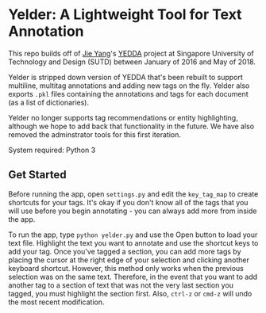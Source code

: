 # Yelder: A Lightweight Tool for Text Annotation

This repo builds off of [Jie Yang](https://jiesutd.github.io)'s [YEDDA](https://github.com/jiesutd/YEDDA) project at Singapore University of Technology and Design (SUTD) between January of 2016 and May of 2018. 

Yelder is stripped down version of YEDDA that's been rebuilt to support multiline, multitag annotations and adding new tags on the fly. Yelder also exports `.pkl` files containing the annotations and tags for each document (as a list of dictionaries).

Yelder no longer supports tag recommendations or entity highlighting, although we hope to add back that functionality in the future. We have also removed the adminstrator tools for this first iteration.

System required: Python 3

## Get Started

Before running the app, open `settings.py` and edit the `key_tag_map` to create shortcuts for your tags. It's okay if you don't know all of the tags that you will use before you begin annotating - you can always add more from inside the app. 

To run the app, type `python yelder.py` and use the Open button to load your text file. Highlight the text you want to annotate and use the shortcut keys to add your tag. Once you've tagged a section, you can add more tags by placing the cursor at the right edge of your selection and clicking another keyboard shortcut. However, this method only works when the previous selection was on the same text. Therefore, in the event that you want to add another tag to a section of text that was not the very last section you tagged, you must highlight the section first. Also, `ctrl-z` or `cmd-z` will undo the most recent modification.
